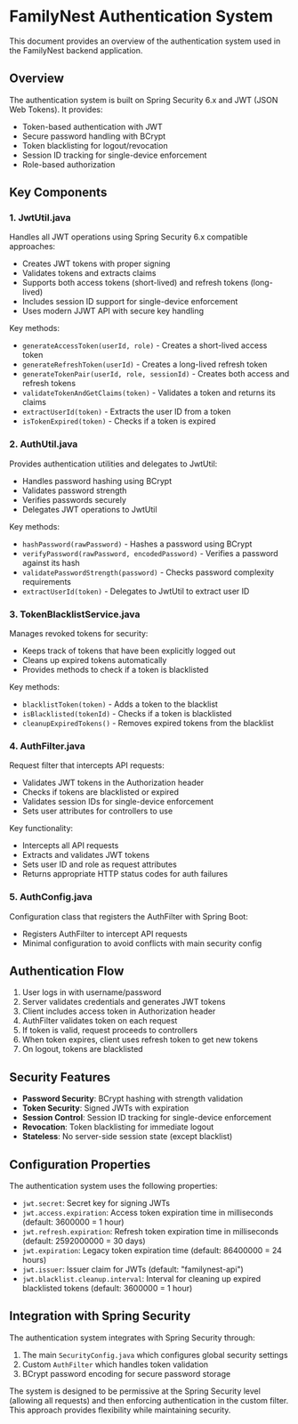 # FamilyNest Authentication System

This document provides an overview of the authentication system used in the FamilyNest backend application.

## Overview

The authentication system is built on Spring Security 6.x and JWT (JSON Web Tokens). It provides:

- Token-based authentication with JWT
- Secure password handling with BCrypt
- Token blacklisting for logout/revocation
- Session ID tracking for single-device enforcement
- Role-based authorization

## Key Components

### 1. JwtUtil.java

Handles all JWT operations using Spring Security 6.x compatible approaches:

- Creates JWT tokens with proper signing
- Validates tokens and extracts claims
- Supports both access tokens (short-lived) and refresh tokens (long-lived)
- Includes session ID support for single-device enforcement
- Uses modern JJWT API with secure key handling

Key methods:
- `generateAccessToken(userId, role)` - Creates a short-lived access token
- `generateRefreshToken(userId)` - Creates a long-lived refresh token
- `generateTokenPair(userId, role, sessionId)` - Creates both access and refresh tokens
- `validateTokenAndGetClaims(token)` - Validates a token and returns its claims
- `extractUserId(token)` - Extracts the user ID from a token
- `isTokenExpired(token)` - Checks if a token is expired

### 2. AuthUtil.java

Provides authentication utilities and delegates to JwtUtil:

- Handles password hashing using BCrypt
- Validates password strength
- Verifies passwords securely
- Delegates JWT operations to JwtUtil

Key methods:
- `hashPassword(rawPassword)` - Hashes a password using BCrypt
- `verifyPassword(rawPassword, encodedPassword)` - Verifies a password against its hash
- `validatePasswordStrength(password)` - Checks password complexity requirements
- `extractUserId(token)` - Delegates to JwtUtil to extract user ID

### 3. TokenBlacklistService.java

Manages revoked tokens for security:

- Keeps track of tokens that have been explicitly logged out
- Cleans up expired tokens automatically
- Provides methods to check if a token is blacklisted

Key methods:
- `blacklistToken(token)` - Adds a token to the blacklist
- `isBlacklisted(tokenId)` - Checks if a token is blacklisted
- `cleanupExpiredTokens()` - Removes expired tokens from the blacklist

### 4. AuthFilter.java

Request filter that intercepts API requests:

- Validates JWT tokens in the Authorization header
- Checks if tokens are blacklisted or expired
- Validates session IDs for single-device enforcement
- Sets user attributes for controllers to use

Key functionality:
- Intercepts all API requests
- Extracts and validates JWT tokens
- Sets user ID and role as request attributes
- Returns appropriate HTTP status codes for auth failures

### 5. AuthConfig.java

Configuration class that registers the AuthFilter with Spring Boot:

- Registers AuthFilter to intercept API requests
- Minimal configuration to avoid conflicts with main security config

## Authentication Flow

1. User logs in with username/password
2. Server validates credentials and generates JWT tokens
3. Client includes access token in Authorization header
4. AuthFilter validates token on each request
5. If token is valid, request proceeds to controllers
6. When token expires, client uses refresh token to get new tokens
7. On logout, tokens are blacklisted

## Security Features

- **Password Security**: BCrypt hashing with strength validation
- **Token Security**: Signed JWTs with expiration
- **Session Control**: Session ID tracking for single-device enforcement
- **Revocation**: Token blacklisting for immediate logout
- **Stateless**: No server-side session state (except blacklist)

## Configuration Properties

The authentication system uses the following properties:

- `jwt.secret`: Secret key for signing JWTs
- `jwt.access.expiration`: Access token expiration time in milliseconds (default: 3600000 = 1 hour)
- `jwt.refresh.expiration`: Refresh token expiration time in milliseconds (default: 2592000000 = 30 days)
- `jwt.expiration`: Legacy token expiration time (default: 86400000 = 24 hours)
- `jwt.issuer`: Issuer claim for JWTs (default: "familynest-api")
- `jwt.blacklist.cleanup.interval`: Interval for cleaning up expired blacklisted tokens (default: 3600000 = 1 hour)

## Integration with Spring Security

The authentication system integrates with Spring Security through:

1. The main `SecurityConfig.java` which configures global security settings
2. Custom `AuthFilter` which handles token validation
3. BCrypt password encoding for secure password storage

The system is designed to be permissive at the Spring Security level (allowing all requests) and then enforcing authentication in the custom filter. This approach provides flexibility while maintaining security.





